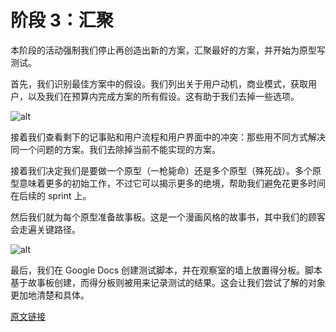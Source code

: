 # 阶段 3：汇聚

本阶段的活动强制我们停止再创造出新的方案，汇聚最好的方案，并开始为原型写测试。

首先，我们识别最佳方案中的假设。我们列出关于用户动机，商业模式，获取用户，以及我们在预算内完成方案的所有假设。这有助于我们去掉一些选项。

![alt](http://beantalk.net/static/upload/201610/U3dq2VYWFBzCQJOR-8ChDOEJ.jpg)

接着我们查看剩下的记事贴和用户流程和用户界面中的冲突：那些用不同方式解决同一个问题的方案。我们去除掉当前不能实现的方案。

接着我们决定我们是要做一个原型（一枪毙命）还是多个原型（殊死战）。多个原型意味着更多的初始工作，不过它可以揭示更多的绝境，帮助我们避免花更多时间在后续的 sprint 上。

然后我们就为每个原型准备故事板。这是一个漫画风格的故事书，其中我们的顾客会走遍关键路径。

![alt](http://beantalk.net/static/upload/201610/7aTMhCuOM58H7VDypzNgBsBk.jpg)

最后，我们在 Google Docs 创建测试脚本，并在观察室的墙上放置得分板。脚本基于故事板创建，而得分板则被用来记录测试的结果。这会让我们尝试了解的对象更加地清楚和具体。

[原文链接](https://thoughtbot.com/playbook/product-design-sprint/phase-3-converge)
